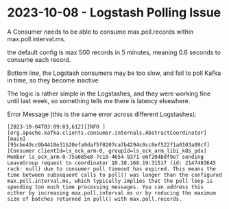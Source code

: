 # 2023-10-08 - Logstash Polling Issue

A Consumer needs to be able to consume max.poll.records within max.poll.interval.ms.

the default config is max 500 records in 5 minutes, meaning 0.6 seconds to consume each record.

Bottom line, the Logstash consumers may be too slow, and fail to poll Kafka in time, so they become inactive

The logic is rather simple in the Logstashes, and they were working fine until last week, so something tells me there is latency elsewhere.

Error Message (this is the same error across different Logstashes):

```
[2023-10-04T03:09:03,612][INFO ][org.apache.kafka.clients.consumer.internals.AbstractCoordinator][main][95cbe49cc9b4418e31b20efa9daf5f0207ca7b4294c0cc8ef522f1a0103a09cf] [Consumer clientId=ls_eck_arm-0, groupId=ls_eck_arm_libi_k8s_pdx] Member ls_eck_arm-0-75a685e8-7c10-4654-9371-e6f204bdf9e7 sending LeaveGroup request to coordinator 10.38.168.19:31517 (id: 2147483645 rack: null) due to consumer poll timeout has expired. This means the time between subsequent calls to poll() was longer than the configured max.poll.interval.ms, which typically implies that the poll loop is spending too much time processing messages. You can address this either by increasing max.poll.interval.ms or by reducing the maximum size of batches returned in poll() with max.poll.records.
```